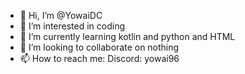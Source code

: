 - 👋 Hi, I’m @YowaiDC
- 👀 I’m interested in coding
- 🌱 I’m currently learning kotlin and python and HTML
- 💞️ I’m looking to collaborate on nothing
- 📫 How to reach me: Discord: yowai96

<!---
YowaiDC/YowaiDC is a ✨ special ✨ repository because its `README.md` (this file) appears on your GitHub profile.
You can click the Preview link to take a look at your changes.
--->
